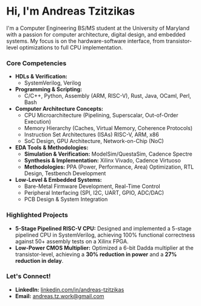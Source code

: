 # Hi, I'm Andreas Tzitzikas 

I'm a Computer Engineering BS/MS student at the University of Maryland with a passion for computer architecture, digital design, and embedded systems. My focus is on the hardware-software interface, from transistor-level optimizations to full CPU implementation.

### Core Competencies

* **HDLs & Verification:**
    * SystemVerilog, Verilog
* **Programming & Scripting:**
    * C/C++, Python, Assembly (ARM, RISC-V), Rust, Java, OCaml, Perl, Bash
* **Computer Architecture Concepts:**
    * CPU Microarchitecture (Pipelining, Superscalar, Out-of-Order Execution)
    * Memory Hierarchy (Caches, Virtual Memory, Coherence Protocols)
    * Instruction Set Architectures (ISAs) RISC-V, ARM, x86
    * SoC Design, GPU Architecture, Network-on-Chip (NoC)
* **EDA Tools & Methodologies:**
    * **Simulation & Verification:** ModelSim/QuestaSim, Cadence Spectre
    * **Synthesis & Implementation:** Xilinx Vivado, Cadence Virtuoso
    * **Methodologies:** PPA (Power, Performance, Area) Optimization, RTL Design, Testbench Development
* **Low-Level & Embedded Systems:**
    * Bare-Metal Firmware Development, Real-Time Control
    * Peripheral Interfacing (SPI, I2C, UART, GPIO, ADC/DAC)
    * PCB Design & System Integration

### Highlighted Projects

* **5-Stage Pipelined RISC-V CPU:** Designed and implemented a 5-stage pipelined CPU in SystemVerilog, achieving 100% functional correctness against 50+ assembly tests on a Xilinx FPGA.
* **Low-Power CMOS Multiplier:** Optimized a 6-bit Dadda multiplier at the transistor-level, achieving a **30% reduction in power** and a **27% reduction in delay**.

### Let's Connect!

* **LinkedIn:** [linkedin.com/in/andreas-tzitzikas](https://linkedin.com/in/andreas-tzitzikas)
* **Email:** andreas.tz.work@gmail.com
